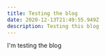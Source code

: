 ```yaml
---
title: Testing the blog
date: 2020-12-13T21:49:55.949Z
description: Testing this blog
---
```

I'm testing the blog
